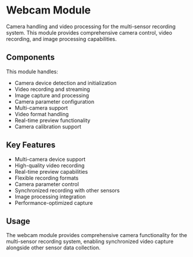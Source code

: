 # Webcam Module

Camera handling and video processing for the multi-sensor recording system. This module provides comprehensive camera control, video recording, and image processing capabilities.

## Components

This module handles:
- Camera device detection and initialization
- Video recording and streaming
- Image capture and processing
- Camera parameter configuration
- Multi-camera support
- Video format handling
- Real-time preview functionality
- Camera calibration support

## Key Features

- Multi-camera device support
- High-quality video recording
- Real-time preview capabilities
- Flexible recording formats
- Camera parameter control
- Synchronized recording with other sensors
- Image processing integration
- Performance-optimized capture

## Usage

The webcam module provides comprehensive camera functionality for the multi-sensor recording system, enabling synchronized video capture alongside other sensor data collection.